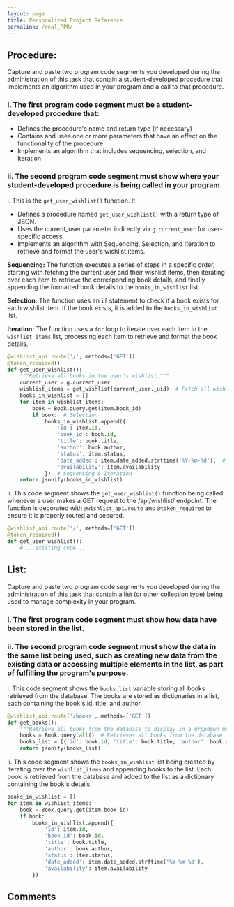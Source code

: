 ```yaml
---
layout: page
title: Personalized Project Reference
permalink: /real_PPR/
---
```


## Procedure:
Capture and paste two program code segments you developed during the administration of this task that contain a student-developed procedure that implements an algorithm used in your program and a call to that procedure.

### i. The first program code segment must be a student-developed procedure that:
- Defines the procedure's name and return type (if necessary)
- Contains and uses one or more parameters that have an effect on the functionality of the procedure
- Implements an algorithm that includes sequencing, selection, and iteration

### ii. The second program code segment must show where your student-developed procedure is being called in your program.

i. This is the `get_user_wishlist()` function. It:
- Defines a procedure named `get_user_wishlist()` with a return type of JSON.
- Uses the current_user parameter indirectly via `g.current_user` for user-specific access.
- Implements an algorithm with Sequencing, Selection, and Iteration to retrieve and format the user's wishlist items.

**Sequencing:** The function executes a series of steps in a specific order, starting with fetching the current user and their wishlist items, then iterating over each item to retrieve the corresponding book details, and finally appending the formatted book details to the `books_in_wishlist` list.

**Selection:** The function uses an `if` statement to check if a book exists for each wishlist item. If the book exists, it is added to the `books_in_wishlist` list.

**Iteration:** The function uses a `for` loop to iterate over each item in the `wishlist_items` list, processing each item to retrieve and format the book details.

```python
@wishlist_api.route('/', methods=['GET'])
@token_required()
def get_user_wishlist():
    """Retrieve all books in the user's wishlist."""
    current_user = g.current_user
    wishlist_items = get_wishlist(current_user._uid)  # Fetch all wishlist entries for the current user
    books_in_wishlist = []
    for item in wishlist_items:
        book = Book.query.get(item.book_id)
        if book:  # Selection
            books_in_wishlist.append({
                'id': item.id,
                'book_id': book.id,
                'title': book.title,
                'author': book.author,
                'status': item.status,
                'date_added': item.date_added.strftime('%Y-%m-%d'),  # Format date to exclude time
                'availability': item.availability
            })  # Sequencing & Iteration
    return jsonify(books_in_wishlist)
```

ii. This code segment shows the `get_user_wishlist()` function being called whenever a user makes a GET request to the /api/wishlist/ endpoint. The function is decorated with `@wishlist_api.route` and `@token_required` to ensure it is properly routed and secured.

```python
@wishlist_api.route('/', methods=['GET'])
@token_required()
def get_user_wishlist():
    # ...existing code...
```

## List:
Capture and paste two program code segments you developed during the administration of this task that contain a list (or other collection type) being used to manage complexity in your program.

### i. The first program code segment must show how data have been stored in the list.

### ii. The second program code segment must show the data in the same list being used, such as creating new data from the existing data or accessing multiple elements in the list, as part of fulfilling the program's purpose.

i. This code segment shows the `books_list` variable storing all books retrieved from the database. The books are stored as dictionaries in a list, each containing the book's id, title, and author.

```python
@wishlist_api.route('/books', methods=['GET'])
def get_books():
    """Retrieve all books from the database to display in a dropdown menu."""
    books = Book.query.all()  # Retrieves all books from the database
    books_list = [{'id': book.id, 'title': book.title, 'author': book.author} for book in books]
    return jsonify(books_list)
```

ii. This code segment shows the `books_in_wishlist` list being created by iterating over the `wishlist_items` and appending books to the list. Each book is retrieved from the database and added to the list as a dictionary containing the book's details.

```python
books_in_wishlist = []
for item in wishlist_items:
    book = Book.query.get(item.book_id)
    if book:
        books_in_wishlist.append({
            'id': item.id,
            'book_id': book.id,
            'title': book.title,
            'author': book.author,
            'status': item.status,
            'date_added': item.date_added.strftime('%Y-%m-%d'),
            'availability': item.availability
        })
```

## Comments

<div id="utterances-comments"></div>
<script src="https://utteranc.es/client.js"
        repo="gabrielac07/gabi_2025"
        issue-term="pathname"
        theme="github-light"
        crossorigin="anonymous"
        async>
</script>